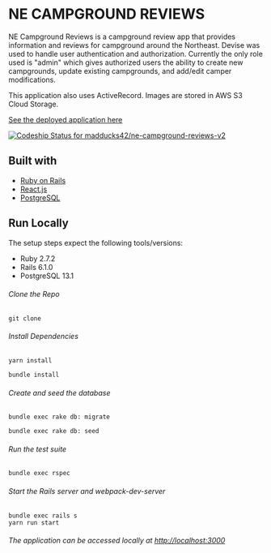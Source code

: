 # NE CAMPGROUND REVIEWS

NE Campground Reviews is a campground review app that provides information and reviews for campground around the Northeast. Devise was used to handle user authentication and authorization. Currently the only role used is "admin" which gives authorized users the ability to create new campgrounds, update existing campgrounds, and add/edit camper modifications.

This application also uses ActiveRecord. Images are stored in AWS S3 Cloud Storage.

[See the deployed application here](https://ne-campground-reviews-v2.herokuapp.com/)

[![Codeship Status for madducks42/ne-campground-reviews-v2](https://app.codeship.com/projects/3e51f287-721b-4380-881a-0d056604d231/status?branch=main)](https://app.codeship.com/projects/450648)

## Built with
- [Ruby on Rails](https://guides.rubyonrails.org/v5.2/)
- [React.js](https://reactjs.org/docs/getting-started.html)
- [PostgreSQL](https://www.postgresql.org/docs/13/index.html)

## Run Locally
The setup steps expect the following tools/versions:
- Ruby 2.7.2
- Rails 6.1.0
- PostgreSQL 13.1

###### Clone the Repo
```
git clone 
```
###### Install Dependencies
```
yarn install 
```
```
bundle install 
```

###### Create and seed the database
```
bundle exec rake db: migrate
```
```
bundle exec rake db: seed
```

###### Run the test suite
```
bundle exec rspec
```
###### Start the Rails server and webpack-dev-server
```
bundle exec rails s
yarn run start
```

###### The application can be accessed locally at <http://localhost:3000>
